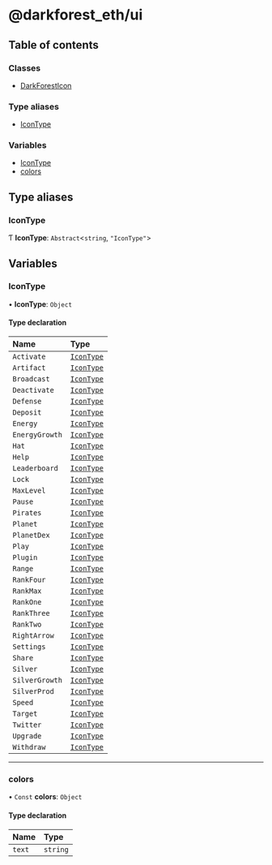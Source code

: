 # @darkforest_eth/ui

## Table of contents

### Classes

- [DarkForestIcon](classes/DarkForestIcon.md)

### Type aliases

- [IconType](README.md#icontype)

### Variables

- [IconType](README.md#icontype)
- [colors](README.md#colors)

## Type aliases

### IconType

Ƭ **IconType**: `Abstract`<`string`, `"IconType"`\>

## Variables

### IconType

• **IconType**: `Object`

#### Type declaration

| Name           | Type                             |
| :------------- | :------------------------------- |
| `Activate`     | [`IconType`](README.md#icontype) |
| `Artifact`     | [`IconType`](README.md#icontype) |
| `Broadcast`    | [`IconType`](README.md#icontype) |
| `Deactivate`   | [`IconType`](README.md#icontype) |
| `Defense`      | [`IconType`](README.md#icontype) |
| `Deposit`      | [`IconType`](README.md#icontype) |
| `Energy`       | [`IconType`](README.md#icontype) |
| `EnergyGrowth` | [`IconType`](README.md#icontype) |
| `Hat`          | [`IconType`](README.md#icontype) |
| `Help`         | [`IconType`](README.md#icontype) |
| `Leaderboard`  | [`IconType`](README.md#icontype) |
| `Lock`         | [`IconType`](README.md#icontype) |
| `MaxLevel`     | [`IconType`](README.md#icontype) |
| `Pause`        | [`IconType`](README.md#icontype) |
| `Pirates`      | [`IconType`](README.md#icontype) |
| `Planet`       | [`IconType`](README.md#icontype) |
| `PlanetDex`    | [`IconType`](README.md#icontype) |
| `Play`         | [`IconType`](README.md#icontype) |
| `Plugin`       | [`IconType`](README.md#icontype) |
| `Range`        | [`IconType`](README.md#icontype) |
| `RankFour`     | [`IconType`](README.md#icontype) |
| `RankMax`      | [`IconType`](README.md#icontype) |
| `RankOne`      | [`IconType`](README.md#icontype) |
| `RankThree`    | [`IconType`](README.md#icontype) |
| `RankTwo`      | [`IconType`](README.md#icontype) |
| `RightArrow`   | [`IconType`](README.md#icontype) |
| `Settings`     | [`IconType`](README.md#icontype) |
| `Share`        | [`IconType`](README.md#icontype) |
| `Silver`       | [`IconType`](README.md#icontype) |
| `SilverGrowth` | [`IconType`](README.md#icontype) |
| `SilverProd`   | [`IconType`](README.md#icontype) |
| `Speed`        | [`IconType`](README.md#icontype) |
| `Target`       | [`IconType`](README.md#icontype) |
| `Twitter`      | [`IconType`](README.md#icontype) |
| `Upgrade`      | [`IconType`](README.md#icontype) |
| `Withdraw`     | [`IconType`](README.md#icontype) |

---

### colors

• `Const` **colors**: `Object`

#### Type declaration

| Name   | Type     |
| :----- | :------- |
| `text` | `string` |
